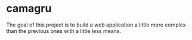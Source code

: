 # camagru
 The goal of this project is to build a web application a little more complex than the previous ones with a little less means.
